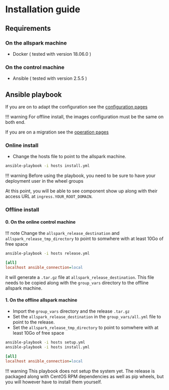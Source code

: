 # Installation guide

## Requirements

### On the allspark machine
- Docker ( tested with version 18.06.0 )

### On the control machine
- Ansible ( tested with version 2.5.5 )

## Ansible playbook

If you are on to adapt the configuration see the [configuration pages](/configuration.md)

!!! warning
    For offline install, the images configuration must be the same on both end.

If you are on a migration see the [operation pages](/operation.md)

### Online install

- Change the hosts file to point to the allspark machine.

```bash
ansible-playbook -i hosts install.yml
```

!!! warning
    Before using the playbook, you need to be sure to have your deployment user in the wheel groups

At this point, you will be able to see component show up along with their access URL
at `ingress.YOUR_ROOT_DOMAIN`.

### Offline install
#### 0. On the online control machine

!!! note
    Change the `allspark_release_destination` and `allspark_release_tmp_directory` to point to somwhere with at least 10Go of free space

```bash tab="Bash"
ansible-playbook -i hosts release.yml
```

```ini tab="hosts"
[all]
localhost ansible_connection=local
```

it will generate a `.tar.gz` file at `allspark_release_destination`.
This file needs to be copied along with the `group_vars`
directory to the offline allspark machine.

#### 1. On the offline allspark machine

- Import the `group_vars` directory and the release `.tar.gz`
- Set the `allspark_release_destination` in the `group_vars/all.yml` file to point to the release.
- Set the `allspark_release_tmp_directory` to point to somwhere with at least 10Go of free space

```bash tab="Bash"
ansible-playbook -i hosts setup.yml
ansible-playbook -i hosts install.yml
```

```ini tab="hosts"
[all]
localhost ansible_connection=local
```

!!! warning
    This playbook does not setup the system yet. The release is packaged along with
    CentOS RPM dependencies as well as pip wheels, but you will however have to install them yourself.
